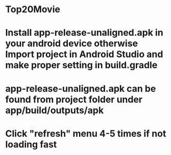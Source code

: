 # Top20Movie

# Install app-release-unaligned.apk in your android device otherwise Import project in Android Studio and make proper setting in build.gradle

# app-release-unaligned.apk can be found from project folder under app/build/outputs/apk

# Click "refresh" menu 4-5 times if not loading fast
